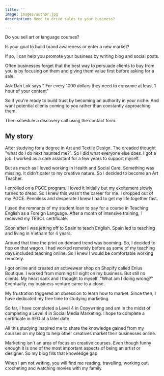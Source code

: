 ```yaml
---
title: ''
image: images/author.jpg
description: Need to drive sales to your business?

---
```

Do you sell art or language courses? 

Is your goal to build brand awareness or enter a new market?

If so, I can help you promote your business by writing blog and social posts.

Often businesses forget that the best way to persuade clients to buy from you is by focusing on them and giving them value first before asking for a sale.

Ask Dan Lok says " For every 1000 dollars they need to consume at least 1 hour of your content"

So if you're ready to build trust by becoming an authority in your niche.  And want potential clients coming to you rather than constantly approaching them.

Then schedule a discovery call using the contact form.

## **My story**

After studying for a degree in Art and Textile Design. The dreaded thought "what do I do next haunted me?". So I did what everyone else does. I got a job. I worked as a care assistant for a few years to support myself.

But as much as I loved working in Health and Social Care. Something was missing. It didn't cater to my creative nature. So I decided to become an Art Teacher.

I enrolled on a PGCE program. I loved it initially but my excitement slowly turned to dread. So I knew this wasn't the career for me. I dropped out of my PGCE. Penniless and desperate I knew I had to get my life together fast.

I used the remnants of my student loan to pay for a course in Teaching English as a Foreign Language. After a month of intensive training, I received my TESOL certificate.

Soon after I was jetting off to Spain to teach English. Spain led to teaching and living in Vietnam for 4 years.

Around that time the print on demand trend was booming. So, I decided to hop on that wagon. I had worked remotely before as some of my teaching days included teaching online. So I knew I would be comfortable working remotely.

I got online and created an activewear shop on Shopify called Enius Boutique. I worked from morning till night on my business. But still no clients. My heart sank and I thought to myself. "What am I doing wrong?" Eventually, my business venture came to a close.

My frustration triggered an obsession to learn how to market. Since then, I have dedicated my free time to studying marketing.

So far, I have completed a Level 4 in Copywriting and am in the midst of completing a Level 4 in Social Media Marketing. I hope to complete a certificate in SEO at a later date.

All this studying inspired me to share the knowledge gained from my courses on my blog to help other creatives market their businesses online.

Marketing isn't an area of focus on creative courses. Even though funny enough it is one of the most important aspects of being an artist or designer. So my blog fills that knowledge gap.

When I am not writing, you will find me reading, travelling, working out, crocheting and watching movies with my family.